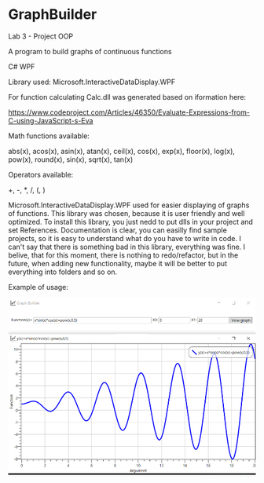 # GraphBuilder
Lab 3 - Project OOP

A program to build graphs of continuous functions

C# WPF

Library used: Microsoft.InteractiveDataDisplay.WPF

For function calculating Calc.dll was generated based on iformation here:

https://www.codeproject.com/Articles/46350/Evaluate-Expressions-from-C-using-JavaScript-s-Eva

Math functions available:

abs(x), acos(x), asin(x), atan(x), ceil(x), cos(x), exp(x), floor(x), log(x), pow(x), round(x), sin(x), sqrt(x), tan(x)

Operators available:

+, -, *, /, (, )

Microsoft.InteractiveDataDisplay.WPF used for easier displaying of graphs of functions. This library was chosen, because it is user friendly
and well optimized. To install this library, you just nedd to put dlls in your project and set References. Documentation is clear, you can
easilly find sample projects, so it is easy to understand what do you have to write in code. I can't say that there is something bad in
this library, everything was fine. I belive, that for this moment, there is nothing to redo/refactor, but in the future, when
adding new functionality, maybe it will be better to put everything into folders and so on.



Example of usage:

![Example of usage](https://github.com/RostyslavMV/GraphBuilder/blob/master/example.PNG)
